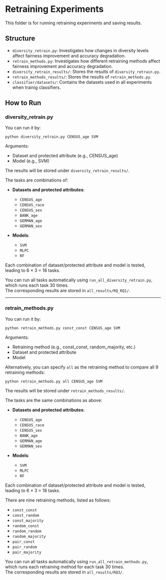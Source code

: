 # Retraining Experiments

This folder is for running retraining experiments and saving results.

## Structure

- `diversity_retrain.py`: Investigates how changes in diversity levels affect fairness improvement and accuracy degradation.
- `retrain_methods.py`: Investigates how different retraining methods affect fairness improvement and accuracy degradation.
- `diversity_retrain_results/`: Stores the results of `diversity_retrain.py`.
- `retrain_methods_results/`: Stores the results of `retrain_methods.py`.
- `classifier/datasets/`: Contains the datasets used in all experiments when trainig classifiers.

## How to Run

### diversity_retrain.py

You can run it by:

```
python diversity_retrain.py CENSUS_age SVM
```
Arguments:
- Dataset and protected attribute (e.g., CENSUS_age)
- Model (e.g., SVM)

The results will be stored under `diversity_retrain_results/`.

The tasks are combinations of:

- **Datasets and protected attributes**:
  - `CENSUS_age`
  - `CENSUS_race`
  - `CENSUS_sex`
  - `BANK_age`
  - `GERMAN_age`
  - `GERMAN_sex`

- **Models**:
  - `SVM`
  - `MLPC`
  - `RF`

Each combination of dataset/protected attribute and model is tested, leading to 6 × 3 = 18 tasks.

You can run all tasks automatically using `run_all_diversity_retrain.py`, which runs each task 30 times.  
The corresponding results are stored in `all_results/RQ_RQ1/`.

---

### retrain_methods.py

You can run it by:

```
python retrain_methods.py const_const CENSUS_age SVM
```
Arguments:
- Retraining method (e.g., const_const, random_majority, etc.)
- Dataset and protected attribute
- Model

Alternatively, you can specify `all` as the retraining method to compare all 9 retraining methods:

```
python retrain_methods.py all CENSUS_age SVM
```

The results will be stored under `retrain_methods_results/`.

The tasks are the same combinations as above:

- **Datasets and protected attributes**:
  - `CENSUS_age`
  - `CENSUS_race`
  - `CENSUS_sex`
  - `BANK_age`
  - `GERMAN_age`
  - `GERMAN_sex`

- **Models**:
  - `SVM`
  - `MLPC`
  - `RF`

Each combination of dataset/protected attribute and model is tested, leading to 6 × 3 = 18 tasks.

There are nine retraining methods, listed as follows:
- `const_const`
- `const_random`
- `const_majority`
- `random_const`
- `random_random`
- `random_majority`
- `pair_const`
- `pair_random`
- `pair_majority`

You can run all tasks automatically using `run_all_retrain_methods.py`, which runs each retraining method for each task 30 times.  
The corresponding results are stored in `all_results/RQ3/`.
